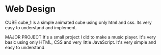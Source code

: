 # Web Design

CUBE
cube_1 is a simple animated cube using only html and css. Its very easy to understand and implement.


MAJOR PROJECT
It's a small project I did to make a music player. It's very basic using only HTML, CSS and very little JavaScript. It's very simple and easy to understand.
